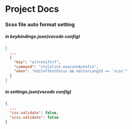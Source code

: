 # Project Docs

### Scss file auto format setting

##### in keybindings.json(vscode config)

```json
[
  ...
  {
    "key": "alt+shift+f",
    "command": "stylelint.executeAutofix",
    "when": "editorTextFocus && editorLangId == 'scss'"
  }
]
```

##### in settings.json(vscode config)

```json
{
  ...
  "css.validate": false,
  "scss.validate": false
}
```
